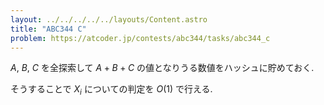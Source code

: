 ```yaml
---
layout: ../../../../../layouts/Content.astro
title: "ABC344 C"
problem: https://atcoder.jp/contests/abc344/tasks/abc344_c
---
```

$A$, $B$, $C$ を全探索して $A + B + C$ の値となりうる数値をハッシュに貯めておく.

そうすることで $X_i$ についての判定を $O(1)$ で行える.
